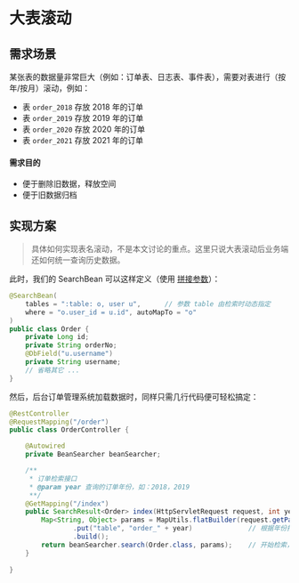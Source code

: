 # 大表滚动

## 需求场景

某张表的数据量非常巨大（例如：订单表、日志表、事件表），需要对表进行（按年/按月）滚动，例如：

* 表 `order_2018` 存放 2018 年的订单
* 表 `order_2019` 存放 2019 年的订单
* 表 `order_2020` 存放 2020 年的订单
* 表 `order_2021` 存放 2021 年的订单

#### 需求目的

* 便于删除旧数据，释放空间
* 便于旧数据归档

## 实现方案

> 具体如何实现表名滚动，不是本文讨论的重点。这里只说大表滚动后业务端还如何统一查询历史数据。

此时，我们的 SearchBean 可以这样定义（使用 [拼接参数](/guide/param/embed#%E6%8B%BC%E6%8E%A5%E5%8F%82%E6%95%B0)）：

```java
@SearchBean(
    tables = ":table: o, user u",      // 参数 table 由检索时动态指定
    where = "o.user_id = u.id", autoMapTo = "o"
)
public class Order {
    private Long id;
    private String orderNo;
    @DbField("u.username")
    private String username;
    // 省略其它 ...
}
```

然后，后台订单管理系统加载数据时，同样只需几行代码便可轻松搞定：

```java
@RestController
@RequestMapping("/order")
public class OrderController {

    @Autowired
    private BeanSearcher beanSearcher;

    /**
     * 订单检索接口
     * @param year 查询的订单年份，如：2018，2019
     **/
    @GetMapping("/index")
    public SearchResult<Order> index(HttpServletRequest request, int year) {
        Map<String, Object> params = MapUtils.flatBuilder(request.getParameterMap())
                .put("table", "order_" + year)              // 根据年份指定查询订单的表名
                .build();
        return beanSearcher.search(Order.class, params);    // 开始检索，并返回数据
    }
	
}
```
